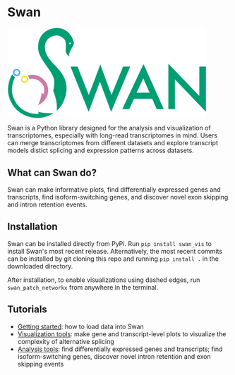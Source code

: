 # Swan
<img align="center" width="450" src="figures/swan_logo.png">

Swan is a Python library designed for the analysis and visualization of transcriptomes, especially with long-read transcriptomes in mind. Users can merge transcriptomes from different datasets and explore transcript models distict splicing and expression patterns across datasets.
<!-- 
## Table of contents
* [Installation](#installation)
* [Swan]
* [Vignette](#vignette)
* [Input File Formats](#fileformats) -->

## What can Swan do?
Swan can make informative plots, find differentially expressed genes and transcripts, find isoform-switching genes, and discover novel exon skipping and intron retention events.

## <a name="installation"></a>Installation
Swan can be installed directly from PyPi. Run `pip install swan_vis` to install Swan's most recent release. Alternatively, the most recent commits can be installed by git cloning this repo and running `pip install .` in the downloaded directory.

After installation, to enable visualizations using dashed edges, run `swan_patch_networkx` from anywhere in the terminal.

## Tutorials
* [Getting started](https://github.com/fairliereese/swan_vis/blob/master/tutorials/Getting%20started.ipynb): how to load data into Swan
* [Visualization tools](https://github.com/fairliereese/swan_vis/blob/master/tutorials/Visualization.ipynb): make gene and transcript-level plots to visualize the complexity of alternative splicing
* [Analysis tools](https://github.com/fairliereese/swan_vis/blob/master/tutorials/Analysis%20tools.ipynb): find differentially expressed genes and transcripts; find isoform-switching genes, discover novel intron retention and exon skipping events




<!-- # <a name="vignette"></a>Vignette
Here is an example of how to run Swan. 

```python
# import Swan library
import swan_vis as swan

# annotation and dataset transcriptome gtfs
annot_gtf = 'example/annot_adrm1.gtf'
hepg2_gtf = 'example/hepg2_adrm1.gtf'
hffc6_gtf = 'example/hffc6_adrm1.gtf'

# abundance table with counts for each transcript corresponding to datasets
ab_file = 'example/abundance.tsv'

# initialize an empty SwanGraph object
sg = swan.SwanGraph()

# add the annotation to the SwanGraph
sg.add_annotation(annot_gtf)

# add HepG2 and HFFc6 datasets to the SwanGraph along with the corresponding
# abundance information
sg.add_dataset('HepG2', hepg2_gtf,
	counts_file=ab_file,
	counts_cols='hepg2')
sg.add_dataset('HFFc6', hffc6_gtf,
	counts_file=ab_file,
	counts_cols='hffc6')
```

# <a name="fileformats"></a>Input File Formats
Currently, Swan works with several file types:
* GTF, used to add transcript models
	* Must have transcript entries. Future releases will only require exon entries.
	* Last column must have gene_id, gene_name, and transcript_id entries. These entries must correspond across datasets to be properly compared.
	* Swan includes a GTF validator that can be used to see if all the correct entires and fields are present in an input GTF it can be run from python as follows
```python
import swan_vis as swan
swan.validate_gtf('example/annot.gtf')
```
* TALON database, used to add transcript models
	* Currently, Swan has been tested with TALON databases from v5.0+.
* Abundance matrix
	* Each row in an abundance matrix corresponds to one transcript's expression. Each row must contain an entry corresponding to a transcript id from a dataset or annotation that has already been added to the SwanGraph.
Please also see the files in the [example](https://github.com/fairliereese/swan_vis/tree/master/example) folder.
 -->

